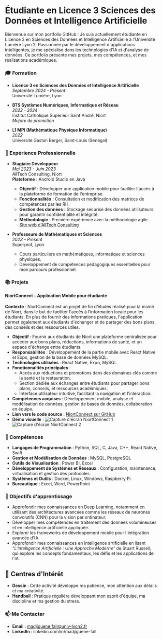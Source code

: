 # Étudiante en Licence 3 Sciences des Données et Intelligence Artificielle

Bienvenue sur mon portfolio GitHub ! Je suis actuellement étudiante en Licence 3 en Sciences des Données et Intelligence Artificielle à l'Université Lumière Lyon 2. Passionnée par le développement d'applications intelligentes, je me spécialise dans les technologies d'IA et d'analyse de données. Ce portfolio présente mes projets, mes compétences, et mes réalisations académiques.

### 🎓 Formation

- **Licence 3 en Sciences des Données et Intelligence Artificielle**  
  *Septembre 2024 - Présent*  
  Université Lumière, Lyon

- **BTS Systèmes Numériques, Informatique et Réseau**  
  *2022 - 2024*  
  Institut Catholique Supérieur Saint André, Niort  
  *Majore de promotion*

- **L1 MPI (Mathématique Physique Informatique)**  
  *2022*  
  Université Gaston Berger, Saint-Louis (Sénégal)


### 💼 Expérience Professionnelle

- **Stagiaire Développeur**  
  *Mai 2023 - Juin 2023*  
  AllTech Consulting, Niort  
  **Plateforme** : Android Studio en Java  
  - **Objectif** : Développer une application mobile pour faciliter l'accès à la plateforme de formation de l'entreprise.
  - **Fonctionnalités** : Consultation et modification des matrices de compétences par les RH.
  - **Gestion des données** : Stockage sécurisé des données utilisateurs pour garantir confidentialité et intégrité.
  - **Méthodologie** : Première expérience avec la méthodologie agile.  
  [Site web d'AllTech Consulting](https://www.alltechconsulting.fr/)

- **Professeure de Mathématiques et Sciences**  
  *2023 - Présent*  
  Superprof, Lyon  
  - Cours particuliers en mathématiques, informatique et sciences physiques.
  - Développement de compétences pédagogiques essentielles pour mon parcours professionnel.

### 📚 Projets

#### NiortConnect – Application Mobile pour étudiante

**Contexte** : NiortConnect est un projet de fin d’études réalisé pour la mairie de Niort, dans le but de faciliter l'accès à l'information locale pour les étudiants. En plus de fournir des informations pratiques, l'application permet également aux étudiants d'échanger et de partager des bons plans, des conseils et des ressources utiles.

- **Objectif** : Fournir aux étudiants de Niort une plateforme centralisée pour accéder aux bons plans, réductions, informations de santé, et un espace d'échange entre étudiants.
- **Responsabilités** : Développement de la partie mobile avec React Native et Expo, gestion de la base de données MySQL.
- **Technologies utilisées** : React Native, Expo, MySQL
- **Fonctionnalités principales** :
  - Accès aux réductions et promotions dans des domaines clés comme la santé et la restauration.
  - Section dédiée aux échanges entre étudiants pour partager bons plans, conseils, et ressources académiques.
  - Interface utilisateur intuitive, facilitant la navigation et l'interaction.
- **Compétences acquises** : Développement mobile, analyse et modélisation de données, gestion de bases de données, collaboration en équipe.
- **Lien vers le code source** : [NiortConnect sur GitHub](https://github.com/MajFall/Niort_Connect_App)
- **Démo visuelle** :
   ![Capture d'écran NiortConnect 1](URL_de_l_image_1)
   ![Capture d'écran NiortConnect 2](URL_de_l_image_2)

### 🔧 Compétences

- **Langages de Programmation** : Python, SQL, C, Java, C++, React Native, Swift
- **Gestion et Modélisation de Données** : MySQL, PostgreSQL
- **Outils de Visualisation** : Power BI, Excel
- **Développement de Systèmes et Réseaux** : Configuration, maintenance, virtualisation et gestion des protocoles.
- **Systèmes et Outils** : Docker, Linux, Windows, Raspberry Pi
- **Bureautique** : Excel, Word, PowerPoint

### 🌱 Objectifs d'apprentissage

- Approfondir mes connaissances en Deep Learning, notamment en utilisant des architectures avancées comme les réseaux de neurones convolutifs (CNN) pour la vision par ordinateur.
- Développer mes compétences en traitement des données volumineuses et en intelligence artificielle appliquée.
- Explorer les frameworks de développement mobile pour l'intégration avancée d'IA.
- Approfondir mes connaissances en intelligence artificielle en lisant *"L'Intelligence Artificielle : Une Approche Moderne"* de Stuart Russell, qui explore les concepts fondamentaux, les défis et les applications de l'IA.


 ## 🎨 Centres d'Intérêt

- **Dessin** : Cette activité développe ma patience, mon attention aux détails et ma créativité.
- **Handball** : Pratique régulière  développant mon esprit d'équipe, ma discipline et ma gestion du stress.



### 📫 Me Contacter

- **Email** : madjiguene.fall@univ-lyon2.fr
- **LinkedIn** : linkedin.com/in/madjiguene-fall
